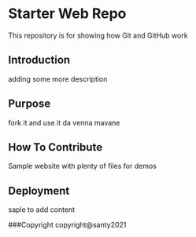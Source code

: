 # Starter Web Repo

This repository is for showing how Git and GitHub work

## Introduction

adding some more description 

## Purpose
fork it and use it da venna mavane

## How To Contribute

Sample website with plenty of files for demos

## Deployment

saple to add content

###Copyright
copyright@santy2021